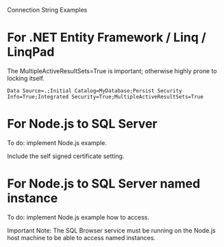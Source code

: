 Connection String Examples

# For .NET Entity Framework / Linq / LinqPad

The MultipleActiveResultSets=True is important; otherwise highly prone to locking itself.

```
Data Source=.;Initial Catalog=MyDatabase;Persist Security Info=True;Integrated Security=True;MultipleActiveResultSets=True
```

# For Node.js to SQL Server

To do: implement Node.js example. 

Include the self signed certificate setting.

# For Node.js to SQL Server named instance

To do: implement Node.js example how to access.

Important Note: The SQL Browser service must be running on the Node.js host machine to be able to access named instances.